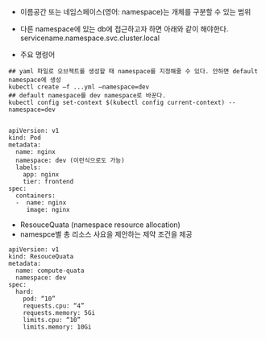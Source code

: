 - 이름공간 또는 네임스페이스(영어: namespace)는 개체를 구분할 수 있는 범위

- 다른 namespace에 있는 db에 접근하고자 하면 아래와 같이 해야한다.
servicename.namespace.svc.cluster.local

- 주요 명령어
```
## yaml 파일로 오브젝트를 생성할 때 namespace를 지정해줄 수 있다. 안하면 default namespace에 생성
kubectl create –f ...yml —namespace=dev
## default namespace를 dev namespace로 바꾼다.
kubectl config set-context $(kubectl config current-context) --namespace=dev
```

```

apiVersion: v1
kind: Pod
metadata:
  name: nginx
  namespace: dev (이런식으로도 가능)
  labels:
    app: nginx
    tier: frontend
spec:
  containers:
  -  name: nginx
     image: nginx
```

- ResouceQuata (namespace resource allocation)
- namespce별 총 리소스 사요을 제안하는 제약 조건을 제공
```
apiVersion: v1
kind: ResouceQuata
metadata:
  name: compute-quata
  namespace: dev
spec:
  hard:
    pod: “10”
    requests.cpu: “4”
    requests.memory: 5Gi
    limits.cpu: “10”
    limits.memory: 10Gi
```